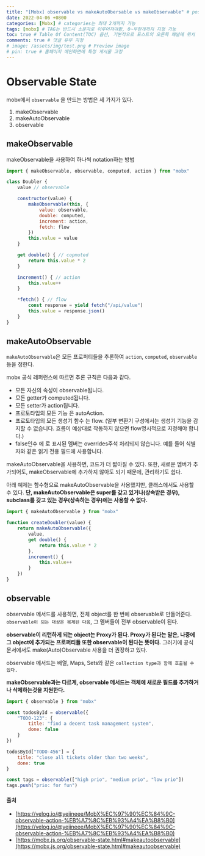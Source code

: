 ```yaml
---
title: "[Mobx] observable vs makeAutoObersable vs makeObservable" # post의 layout이 기본적으로 post로 설정되어있어서 Front Matter에 따로 layout변수를 만들어 주지 않아도 됨
date: 2022-04-06 +0800
categories: [Mobx] # categories는 최대 2개까지 가능
tags: [mobx] # TAG는 반드시 소문자로 이루어져야함, 0~무한개까지 지정 가능
toc: true # Table Of Content(TOC) 옵션, 기본적으로 포스트의 오른쪽 패널에 위치
comments: true # 댓글 유무 지정
# image: /assets/img/test.png # Preview image
# pin: true # 홈페이지 메인화면에 특정 게시물 고정
---
```


# Observable State
mobx에서 `observable` 을 만드는 방법은 세 가지가 있다.


1. makeObservable
2. makeAutoObservable
3. observable

## makeObservable
makeObservable을 사용하여 하나씩 notation하는 방법

```javascript
import { makeObservable, observable, computed, action } from "mobx"

class Doubler {
    value // observable

    constructor(value) {
        makeObservable(this, {
            value: observable,
            double: computed,
            increment: action,
            fetch: flow
        })
        this.value = value
    }

    get double() { // copmuted
        return this.value * 2
    }

    increment() { // action
        this.value++
    }

    *fetch() { // flow
        const response = yield fetch("/api/value")
        this.value = response.json()
    }
}
```

## makeAutoObservable

`makeAutoObservable`은 모든 프로퍼티들을 추론하여 `action`, `computed`, `observable` 등을 정한다.

mobx 공식 레퍼런스에 따르면 추론 규칙은 다음과 같다.

- 모든 자신의 속성이 observable됩니다.
- 모든 getter가 computed됩니다.
- 모든 setter가 action됩니다.
- 프로토타입의 모든 기능 은 autoAction.
- 프로토타입의 모든 생성기 함수 는 flow. (일부 변환기 구성에서는 생성기 기능을 감지할 수 없습니다. 흐름이 ​​예상대로 작동하지 않으면 flow명시적으로 지정해야 합니다.)
- false인수 에 로 표시된 멤버는 overrides주석 처리되지 않습니다. 예를 들어 식별자와 같은 읽기 전용 필드에 사용합니다.

makeAutoObservable을 사용하면, 코드가 더 짧아질 수 있다. 또한, 새로운 멤버가 추가되어도, makeObservable에 추가하지 않아도 되기 때문에, 관리하기도 쉽다.

아래 예제는 함수형으로 makeAutoObservable을 사용했지만, 클래스에서도 사용할 수 있다.
<b>단, makeAutoObservable은 super를 갖고 있거나(상속받은 경우), subclass를 갖고 있는 경우(상속하는 경우)에는 사용할 수 없다.</b>

```javascript
import { makeAutoObservable } from "mobx"

function createDoubler(value) {
    return makeAutoObservable({
        value,
        get double() {
            return this.value * 2
        },
        increment() {
            this.value++
        }
    })
}
```

## observable
observable 메서드를 사용하면, 전체 object를 한 번에 observable로 만들어준다. `observable이 되는 대상은 복제된 다음`, 그 멤버들이 전부 observable이 된다.

<b>observable이 리턴하게 되는 object는 Proxy가 된다. Proxy가 된다는 말은, 나중에 그 object에 추가되는 프로퍼티들 또한 observable이 된다는 뜻이다.</b> 그러기에 공식 문서에서도 make(Auto)Observable 사용을 더 권장하고 있다.

observable 메서드는 배열, Maps, Sets와 같은 `collection type과 함께 호출될 수 있다.`

<b>makeObservable과는 다르게, observable 메서드는 객체에 새로운 필드를 추가하거나 삭제하는것을 지원한다.</b>

```javascript
import { observable } from "mobx"

const todosById = observable({
    "TODO-123": {
        title: "find a decent task management system",
        done: false
    }
})

todosById["TODO-456"] = {
    title: "close all tickets older than two weeks",
    done: true
}

const tags = observable(["high prio", "medium prio", "low prio"])
tags.push("prio: for fun")
```

#### 출처
- [https://velog.io/@yejineee/MobX%EC%97%90%EC%84%9C-observable-action-%EB%A7%8C%EB%93%A4%EA%B8%B0](https://velog.io/@yejineee/MobX%EC%97%90%EC%84%9C-observable-action-%EB%A7%8C%EB%93%A4%EA%B8%B0)
- [https://mobx.js.org/observable-state.html#makeautoobservable](https://mobx.js.org/observable-state.html#makeautoobservable)